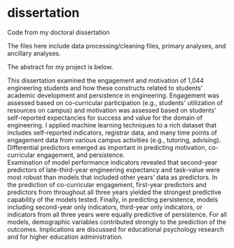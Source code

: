 # dissertation
Code from my doctoral dissertation

The files here include data processing/cleaning files, primary analyses, and ancillary analyses. 

The abstract for my project is below.

This dissertation examined the engagement and motivation of 1,044 engineering students and how these constructs related to students’ academic development and persistence in engineering. Engagement was assessed based on co-curricular participation (e.g., students' utilization of resources on campus) and motivation was assessed based on students’ self-reported expectancies for success and value for the domain of engineering. I applied machine learning techniques to a rich dataset that includes self-reported indicators, registrar data, and many time points of engagement data from various campus activities (e.g., tutoring, advising). Differential predictors emerged as important in predicting motivation, co-curricular engagement, and persistence.  
Examination of model performance indicators revealed that second-year predictors of late-third-year engineering expectancy and task-value were most robust than models that included other years’ data as predictors. In the prediction of co-curricular engagement, first-year predictors and predictors from throughout all three years yielded the strongest predictive capability of the models tested. Finally, in predicting persistence, models including second-year only indicators, third-year only indicators, or indicators from all three years were equally predictive of persistence. For all models, demographic variables contributed strongly to the prediction of the outcomes. Implications are discussed for educational psychology research and for higher education administration.
